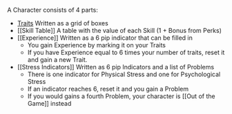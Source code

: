 A Character consists of 4 parts:

- [Traits](40%20Traits/index) Written as a grid of boxes
- [[Skill Table]] A table with the value of each Skill (1 + Bonus from Perks)
- [[Experience]] Written as a 6 pip indicator that can be filled in
	- You gain Experience by marking it on your Traits
	- If you have Experience equal to 6 times your number of traits, reset it and gain a new Trait.
- [[Stress Indicators]] Written as 6 pip Indicators and a list of Problems
	- There is one indicator for Physical Stress and one for Psychological Stress
	- If an indicator reaches 6, reset it and you gain a Problem
	- If you would gains a fourth Problem, your character is [[Out of the Game]] instead


